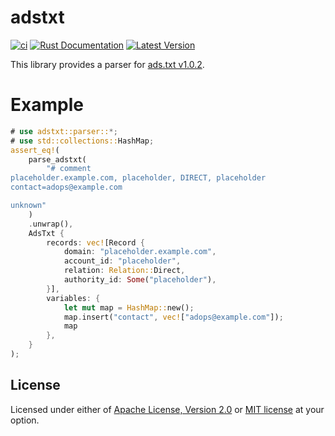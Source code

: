# adstxt

[![ci](https://github.com/mechiru/adstxt/workflows/ci/badge.svg)](https://github.com/mechiru/adstxt/actions?query=workflow:ci)
[![Rust Documentation](https://docs.rs/adstxt/badge.svg)](https://docs.rs/adstxt)
[![Latest Version](https://img.shields.io/crates/v/adstxt.svg)](https://crates.io/crates/adstxt)

This library provides a parser for [ads.txt v1.0.2](https://iabtechlab.com/wp-content/uploads/2019/03/IAB-OpenRTB-Ads.txt-Public-Spec-1.0.2.pdf).

# Example

```rust
# use adstxt::parser::*;
# use std::collections::HashMap;
assert_eq!(
    parse_adstxt(
        "# comment
placeholder.example.com, placeholder, DIRECT, placeholder
contact=adops@example.com

unknown"
    )
    .unwrap(),
    AdsTxt {
        records: vec![Record {
            domain: "placeholder.example.com",
            account_id: "placeholder",
            relation: Relation::Direct,
            authority_id: Some("placeholder"),
        }],
        variables: {
            let mut map = HashMap::new();
            map.insert("contact", vec!["adops@example.com"]);
            map
        },
    }
);
```

## License

Licensed under either of [Apache License, Version 2.0](./LICENSE-APACHE) or [MIT license](./LICENSE-MIT) at your option.
